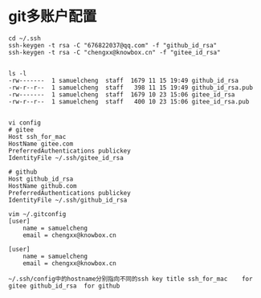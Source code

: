 # git多账户配置

    cd ~/.ssh
    ssh-keygen -t rsa -C "676822037@qq.com" -f "github_id_rsa"
    ssh-keygen -t rsa -C "chengxx@knowbox.cn" -f "gitee_id_rsa"


    ls -l
    -rw-------  1 samuelcheng  staff  1679 11 15 19:49 github_id_rsa
    -rw-r--r--  1 samuelcheng  staff   398 11 15 19:49 github_id_rsa.pub
    -rw-------  1 samuelcheng  staff  1679 10 23 15:06 gitee_id_rsa
    -rw-r--r--  1 samuelcheng  staff   400 10 23 15:06 gitee_id_rsa.pub


    vi config
    # gitee
    Host ssh_for_mac
    HostName gitee.com
    PreferredAuthentications publickey
    IdentityFile ~/.ssh/gitee_id_rsa

    # github
    Host github_id_rsa
    HostName github.com
    PreferredAuthentications publickey
    IdentityFile ~/.ssh/github_id_rsa

    vim ~/.gitconfig
    [user]
    	name = samuelcheng
    	email = chengxx@knowbox.cn

    [user]
	    name = samuelcheng
	    email = chengxx@knowbox.cn

   `
     ~/.ssh/config中的hostname分别指向不同的ssh key title
      ssh_for_mac    for gitee
      github_id_rsa  for github
   `